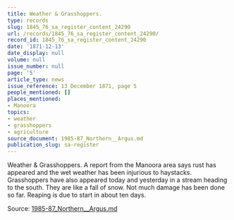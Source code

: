 ```yaml
---
title: Weather & Grasshoppers.
type: records
slug: 1845_76_sa_register_content_24290
url: /records/1845_76_sa_register_content_24290/
record_id: 1845_76_sa_register_content_24290
date: '1871-12-13'
date_display: null
volume: null
issue_number: null
page: '5'
article_type: news
issue_reference: 13 December 1871, page 5
people_mentioned: []
places_mentioned:
- Manoora
topics:
- weather
- grasshoppers
- agriculture
source_document: 1985-87_Northern__Argus.md
publication_slug: sa-register
---
```


Weather & Grasshoppers.  A report from the Manoora area says rust has appeared and the wet weather has been injurious to haystacks.  Grasshoppers have also appeared today and yesterday in a stream heading to the south.  They are like a fall of snow.  Not much damage has been done so far.  Reaping is due to start in about ten days.

Source: [1985-87_Northern__Argus.md](/downloads/markdown/1985-87_Northern__Argus.md)
